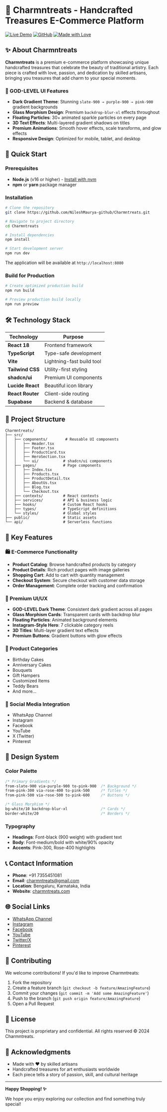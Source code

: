 # 🎀 Charmntreats - Handcrafted Treasures E-Commerce Platform

[![Live Demo](https://img.shields.io/badge/demo-online-success)](https://charmntreats.com)
[![GitHub](https://img.shields.io/badge/GitHub-NileshMaurya--github-blue)](https://github.com/NileshMaurya-github/Charmntreats)
[![Made with Love](https://img.shields.io/badge/Made%20with-%E2%9D%A4-red)](https://github.com/NileshMaurya-github/Charmntreats)

## ✨ About Charmntreats

**Charmntreats** is a premium e-commerce platform showcasing unique handcrafted treasures that celebrate the beauty of traditional artistry. Each piece is crafted with love, passion, and dedication by skilled artisans, bringing you treasures that add charm to your special moments.

### 🎨 GOD-LEVEL UI Features

- **Dark Gradient Theme**: Stunning `slate-900 → purple-900 → pink-900` gradient backgrounds
- **Glass Morphism Design**: Premium `backdrop-blur-xl` effects throughout
- **Floating Particles**: 30+ animated sparkle particles on every page
- **3D Text Effects**: Multi-layered gradient shadows on titles
- **Premium Animations**: Smooth hover effects, scale transforms, and glow effects
- **Responsive Design**: Optimized for mobile, tablet, and desktop

## 🚀 Quick Start

### Prerequisites

- **Node.js** (v16 or higher) - [Install with nvm](https://github.com/nvm-sh/nvm#installing-and-updating)
- **npm** or **yarn** package manager

### Installation

```sh
# Clone the repository
git clone https://github.com/NileshMaurya-github/Charmntreats.git

# Navigate to project directory
cd Charmntreats

# Install dependencies
npm install

# Start development server
npm run dev
```

The application will be available at `http://localhost:8080`

### Build for Production

```sh
# Create optimized production build
npm run build

# Preview production build locally
npm run preview
```

## 🛠️ Technology Stack

| Technology | Purpose |
|------------|---------|
| **React 18** | Frontend framework |
| **TypeScript** | Type-safe development |
| **Vite** | Lightning-fast build tool |
| **Tailwind CSS** | Utility-first styling |
| **shadcn/ui** | Premium UI components |
| **Lucide React** | Beautiful icon library |
| **React Router** | Client-side routing |
| **Supabase** | Backend & database |

## 📁 Project Structure

```
Charmntreats/
├── src/
│   ├── components/        # Reusable UI components
│   │   ├── Header.tsx
│   │   ├── Footer.tsx
│   │   ├── ProductCard.tsx
│   │   ├── HeroSection.tsx
│   │   └── ui/           # shadcn/ui components
│   ├── pages/            # Page components
│   │   ├── Index.tsx
│   │   ├── Products.tsx
│   │   ├── ProductDetail.tsx
│   │   ├── AboutUs.tsx
│   │   ├── Blog.tsx
│   │   └── Checkout.tsx
│   ├── contexts/         # React contexts
│   ├── services/         # API & business logic
│   ├── hooks/            # Custom React hooks
│   ├── types/            # TypeScript definitions
│   └── styles/           # Global styles
├── public/               # Static assets
└── api/                  # Serverless functions
```

## 🎯 Key Features

### 🛍️ E-Commerce Functionality
- **Product Catalog**: Browse handcrafted products by category
- **Product Details**: Rich product pages with image galleries
- **Shopping Cart**: Add to cart with quantity management
- **Checkout System**: Secure checkout with customer data storage
- **Order Management**: Complete order tracking and confirmation

### 🎨 Premium UI/UX
- **GOD-LEVEL Dark Theme**: Consistent dark gradient across all pages
- **Glass Morphism Cards**: Transparent cards with backdrop blur
- **Floating Particles**: Animated background elements
- **Instagram-Style Hero**: 7 clickable category reels
- **3D Titles**: Multi-layer gradient text effects
- **Premium Buttons**: Gradient buttons with glow effects

### 🌟 Product Categories
- Birthday Cakes
- Anniversary Cakes
- Bouquets
- Gift Hampers
- Customized Items
- Teddy Bears
- And more...

### 📱 Social Media Integration
- WhatsApp Channel
- Instagram
- Facebook
- YouTube
- X (Twitter)
- Pinterest

## 🎨 Design System

### Color Palette
```css
/* Primary Gradients */
from-slate-900 via-purple-900 to-pink-900  /* Background */
from-pink-300 via-rose-400 to-pink-500     /* Titles */
from-pink-500 via-rose-500 to-pink-600     /* Buttons */

/* Glass Morphism */
bg-white/10 backdrop-blur-xl               /* Cards */
border-white/20                            /* Borders */
```

### Typography
- **Headings**: Font-black (900 weight) with gradient text
- **Body**: Font-medium/bold with white/90% opacity
- **Accents**: Pink-300, Rose-400 highlights

## 📞 Contact Information

- **Phone**: +91 7355451081
- **Email**: charmntreats@gmail.com
- **Location**: Bengaluru, Karnataka, India
- **Website**: [charmntreats.com](https://charmntreats.com)

## 🌐 Social Links

- [WhatsApp Channel](https://whatsapp.com/channel/0029VavSP4f1iUxrfWW2Jl3x)
- [Instagram](https://www.instagram.com/charmntreats/)
- [Facebook](https://www.facebook.com/charmntreats)
- [YouTube](https://youtube.com/@charmntreats)
- [Twitter/X](https://twitter.com/charmntreats)
- [Pinterest](https://pinterest.com/charmntreats)

## 🤝 Contributing

We welcome contributions! If you'd like to improve Charmntreats:

1. Fork the repository
2. Create a feature branch (`git checkout -b feature/AmazingFeature`)
3. Commit your changes (`git commit -m 'Add some AmazingFeature'`)
4. Push to the branch (`git push origin feature/AmazingFeature`)
5. Open a Pull Request

## 📝 License

This project is proprietary and confidential. All rights reserved © 2024 Charmntreats.

## 💖 Acknowledgments

- Made with ❤️ by skilled artisans
- Handcrafted treasures for art enthusiasts worldwide
- Each piece tells a story of passion, skill, and cultural heritage

---

**Happy Shopping! ✨**

We hope you enjoy exploring our collection and find something truly special!

